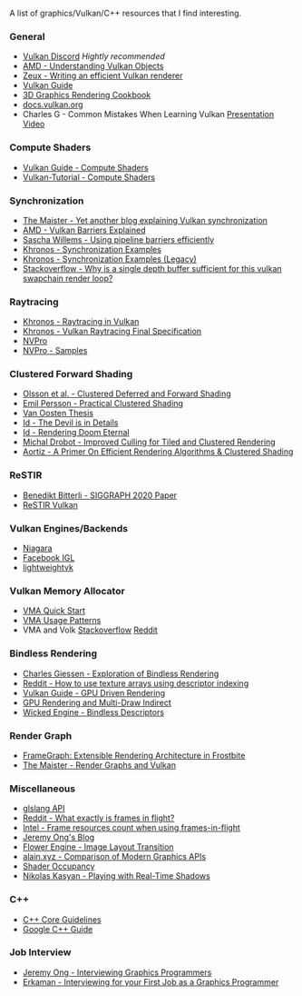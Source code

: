 A list of graphics/Vulkan/C++ resources that I find interesting.

### General
* [Vulkan Discord](https://discord.com/invite/vulkan) *Hightly recommended*
* [AMD - Understanding Vulkan Objects](https://gpuopen.com/learn/understanding-vulkan-objects/)
* [Zeux - Writing an efficient Vulkan renderer](https://zeux.io/2020/02/27/writing-an-efficient-vulkan-renderer/)
* [Vulkan Guide](https://github.com/vblanco20-1/vulkan-guide)
* [3D Graphics Rendering Cookbook](https://github.com/PacktPublishing/3D-Graphics-Rendering-Cookbook)
* [docs.vulkan.org](https://docs.vulkan.org/)
* Charles G - Common Mistakes When Learning Vulkan [Presentation](https://vulkan.org/user/pages/09.events/vulkanised-2024/vulkanised-2024-charles-giessen-2-lunarg.pdf) [Video](https://www.youtube.com/watch?v=0OqJtPnkfC8)

### Compute Shaders
* [Vulkan Guide - Compute Shaders](https://vkguide.dev/docs/gpudriven/compute_shaders/)
* [Vulkan-Tutorial - Compute Shaders](https://vulkan-tutorial.com/Compute_Shader)

### Synchronization
* [The Maister - Yet another blog explaining Vulkan synchronization](https://themaister.net/blog/2019/08/14/yet-another-blog-explaining-vulkan-synchronization/)
* [AMD - Vulkan Barriers Explained](https://gpuopen.com/learn/vulkan-barriers-explained/)
* [Sascha Willems - Using pipeline barriers efficiently](https://github.com/KhronosGroup/Vulkan-Samples/blob/main/samples/performance/pipeline_barriers/README.adoc)
* [Khronos - Synchronization Examples](https://github.com/KhronosGroup/Vulkan-Docs/wiki/Synchronization-Examples)
* [Khronos - Synchronization Examples (Legacy)](https://github.com/KhronosGroup/Vulkan-Docs/wiki/Synchronization-Examples-(Legacy-synchronization-APIs))
* [Stackoverflow - Why is a single depth buffer sufficient for this vulkan swapchain render loop?](https://stackoverflow.com/questions/62371266/why-is-a-single-depth-buffer-sufficient-for-this-vulkan-swapchain-render-loop)

### Raytracing
* [Khronos - Raytracing in Vulkan](https://www.khronos.org/blog/ray-tracing-in-vulkan)
* [Khronos - Vulkan Raytracing Final Specification](https://www.khronos.org/blog/vulkan-ray-tracing-final-specification-release)
* [NVPro](https://nvpro-samples.github.io/vk_raytracing_tutorial_KHR/)
* [NVPro - Samples](https://github.com/nvpro-samples/vk_raytracing_tutorial_KHR)
  
### Clustered Forward Shading
* [Olsson et al. -  Clustered Deferred and Forward Shading](https://www.cse.chalmers.se/~uffe/clustered_shading_preprint.pdf)
* [Emil Persson - Practical Clustered Shading](https://www.humus.name/Articles/PracticalClusteredShading.pdf)
* [Van Oosten Thesis](https://www.3dgep.com/wp-content/uploads/2017/07/3910539_Jeremiah_van_Oosten_Volume_Tiled_Forward_Shading.pdf)
* [Id - The Devil is in Details](https://advances.realtimerendering.com/s2016/Siggraph2016_idTech6.pdf)
* [Id - Rendering Doom Eternal](https://advances.realtimerendering.com/s2020/RenderingDoomEternal.pdf)
* [Michal Drobot - Improved Culling for Tiled and Clustered Rendering](https://advances.realtimerendering.com/s2017/2017_Sig_Improved_Culling_final.pdf)
* [Aortiz - A Primer On Efficient Rendering Algorithms & Clustered Shading](https://www.aortiz.me/2018/12/21/CG.html)

### ReSTIR
* [Benedikt Bitterli - SIGGRAPH 2020 Paper](https://benedikt-bitterli.me/restir/)
* [ReSTIR Vulkan](https://github.com/lukedan/ReSTIR-Vulkan)

### Vulkan Engines/Backends
* [Niagara](https://github.com/zeux/niagara)
* [Facebook IGL](https://github.com/facebook/igl/tree/main/src/igl/vulkan)
* [lightweightvk](https://github.com/corporateshark/lightweightvk)

### Vulkan Memory Allocator
* [VMA Quick Start](https://gpuopen-librariesandsdks.github.io/VulkanMemoryAllocator/html/quick_start.html)
* [VMA Usage Patterns](https://gpuopen-librariesandsdks.github.io/VulkanMemoryAllocator/html/usage_patterns.html)
* VMA and Volk [Stackoverflow](https://stackoverflow.com/questions/73512602/using-vulkan-memory-allocator-with-volk) [Reddit](https://old.reddit.com/r/vulkan/comments/optef4/vulkan_memory_allocator_cant_load_some_vulkan/)

### Bindless Rendering
* [Charles Giessen - Exploration of Bindless Rendering](https://www.youtube.com/watch?v=SVm0HanVTRw)
* [Reddit - How to use texture arrays using descriptor indexing](https://www.reddit.com/r/vulkan/comments/tq6c2v/vulkan_bindless_textures_how_to_deal_with/)
* [Vulkan Guide - GPU Driven Rendering](https://vkguide.dev/docs/gpudriven/gpu_driven_engines/)
* [GPU Rendering and Multi-Draw Indirect](https://docs.vulkan.org/samples/latest/samples/performance/multi_draw_indirect/README.html)
* [Wicked Engine - Bindless Descriptors](https://wickedengine.net/2021/04/06/bindless-descriptors/)

### Render Graph
* [FrameGraph: Extensible Rendering Architecture in Frostbite](https://www.gdcvault.com/play/1024045/FrameGraph-Extensible-Rendering-Architecture-in)
* [The Maister - Render Graphs and Vulkan](https://themaister.net/blog/2017/08/15/render-graphs-and-vulkan-a-deep-dive/)

### Miscellaneous
* [glslang API](https://chromium.googlesource.com/external/github.com/KhronosGroup/glslang/)
* [Reddit - What exactly is frames in flight?](https://www.reddit.com/r/vulkan/comments/nbu94q/what_exactly_is_the_definition_of_frames_in_flight/)
* [Intel - Frame resources count when using frames-in-flight](https://www.intel.com/content/www/us/en/developer/articles/training/practical-approach-to-vulkan-part-1.html)
* [Jeremy Ong's Blog](https://www.jeremyong.com/)
* [Flower Engine - Image Layout Transition](https://github.com/qiutang98/flower/blob/0414798840c1c4aef4e742f521696378695e7897/source/engine/rhi/resource.cpp#L237)
* [alain.xyz - Comparison of Modern Graphics APIs](https://alain.xyz/blog/comparison-of-modern-graphics-apis)
* [Shader Occupancy](https://gpuopen.com/learn/occupancy-explained/)
* [Nikolas Kasyan - Playing with Real-Time Shadows](https://www.realtimeshadows.com/sites/default/files/Playing%20with%20Real-Time%20Shadows_0.pdf)

### C++
* [C++ Core Guidelines](https://isocpp.github.io/CppCoreGuidelines/CppCoreGuidelines#S-functions)
* [Google C++ Guide](https://google.github.io/styleguide/cppguide.html)

### Job Interview
* [Jeremy Ong - Interviewing Graphics Programmers](https://www.jeremyong.com/graphics/interviewing/2023/08/05/graphics-programmer-interviewing/)
* [Erkaman - Interviewing for your First Job as a Graphics Programmer](https://erkaman.github.io/posts/junior_graphics_programmer_interview.html)
